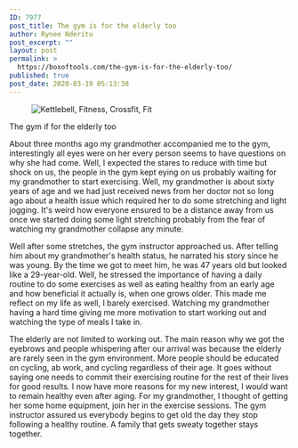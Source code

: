 ```yaml
---
ID: 7977
post_title: The gym is for the elderly too
author: Rynee Nderitu
post_excerpt: ""
layout: post
permalink: >
  https://boxoftools.com/the-gym-is-for-the-elderly-too/
published: true
post_date: 2020-03-19 05:13:38
---
```

<!-- wp:image -->
<figure class="wp-block-image"><img src="https://cdn.pixabay.com/photo/2018/04/05/17/21/kettlebell-3293475__340.jpg" alt="Kettlebell, Fitness, Crossfit, Fit" /></figure>
<!-- /wp:image -->

<!-- wp:paragraph -->
<p>The gym if for the elderly too</p>
<!-- /wp:paragraph -->

<!-- wp:paragraph -->
<p>About three months ago my grandmother accompanied me to the
gym,&nbsp; interestingly all eyes were on her
every person seems to have questions on why she had come. Well, I expected the
stares to reduce with time but shock on us, the people in the gym kept eying on
us probably waiting for my grandmother to start exercising. Well, my
grandmother is about sixty years of age and we had just received news from her
doctor not so long ago about a health issue which required her to do some
stretching and light jogging. It's weird how everyone ensured to be a distance
away from us once we started doing some light stretching probably from the fear
of watching my grandmother collapse any minute.&nbsp;
</p>
<!-- /wp:paragraph -->

<!-- wp:paragraph -->
<p>Well after some stretches, the gym instructor approached us.
After telling him about my grandmother's health status, he narrated his story
since he was young. By the time we got to meet him, he was 47 years old but
looked like a 29-year-old. Well, he stressed the importance of having a daily
routine to do some exercises as well as eating healthy from an early age and
how beneficial it actually is, when one grows older. This made me reflect on my
life as well, I barely exercised. Watching my grandmother having a hard time
giving me more motivation to start working out and watching the type of meals I
take in.</p>
<!-- /wp:paragraph -->

<!-- wp:paragraph -->
<p>The elderly are not limited to working out. The main reason
why we got the eyebrows and people whispering after our arrival was because the
elderly are rarely seen in the gym environment. More people should be educated
on cycling, ab work, and cycling regardless of their age. It goes without
saying one needs to commit their exercising routine for the rest of their lives
for good results. I now have more reasons for my new interest, I would want to
remain healthy even after aging. For my grandmother, I thought of getting her
some home equipment, join her in the exercise sessions. The gym instructor
assured us everybody begins to get old the day they stop following a healthy
routine. A family that gets sweaty together stays together.</p>
<!-- /wp:paragraph -->